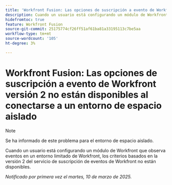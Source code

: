 ```yaml
---
title: 'Workfront Fusion: Las opciones de suscripción a evento de Workfront versión 2 no están disponibles al conectarse a un entorno de espacio aislado'
description: Cuando un usuario está configurando un módulo de Workfront que observa eventos en un entorno limitado de Workfront, los criterios basados en la versión 2 del servicio de suscripción de eventos de Workfront no están disponibles.
hidefromtoc: true
feature: Workfront Fusion
source-git-commit: 25175774cf26ff51af61ba81a33195113c7be5aa
workflow-type: tm+mt
source-wordcount: '105'
ht-degree: 3%

---
```



# Workfront Fusion: Las opciones de suscripción a evento de Workfront versión 2 no están disponibles al conectarse a un entorno de espacio aislado

>[!NOTE]
>
>Se ha informado de este problema para el entorno de espacio aislado.

Cuando un usuario está configurando un módulo de Workfront que observa eventos en un entorno limitado de Workfront, los criterios basados en la versión 2 del servicio de suscripción de eventos de Workfront no están disponibles.

_Notificado por primera vez el martes, 10 de marzo de 2025._
